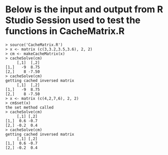 # Below is the input and output from R Studio Session used to test the functions in CacheMatrix.R

~~~
> source('CacheMatrix.R')
> x <- matrix (c(3,3.2,3.5,3.6), 2, 2)
> cm <- makeCacheMatrix(x)
> cacheSolve(cm)
     [,1]  [,2]
[1,]   -9  8.75
[2,]    8 -7.50
> cacheSolve(cm)
getting cached inversed matrix
     [,1]  [,2]
[1,]   -9  8.75
[2,]    8 -7.50
> x <- matrix (c(4,2,7,6), 2, 2)
> cm$set(x)
the set method called
> cacheSolve(cm)
     [,1] [,2]
[1,]  0.6 -0.7
[2,] -0.2  0.4
> cacheSolve(cm)
getting cached inversed matrix
     [,1] [,2]
[1,]  0.6 -0.7
[2,] -0.2  0.4
~~~